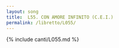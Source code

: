 ```yaml
---
layout: song
title:  L55. CON AMORE INFINITO (C.E.I.)
permalink: /libretto/L055/
---
```

{% include canti/L055.md %}   